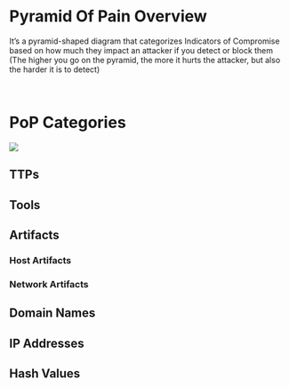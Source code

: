 # Pyramid Of Pain Overview

It’s a pyramid-shaped diagram that categorizes Indicators of Compromise based on how much they impact an attacker if you detect or block them (The higher you go on the pyramid, the more it hurts the attacker, but also the harder it is to detect)

<br>

# PoP Categories

![](https://github.com/JonmarCorpuz/knowledgeVault/blob/main/Models/Images/pyramid-of-pain.jpg)

## TTPs

## Tools

## Artifacts

### Host Artifacts

### Network Artifacts

## Domain Names

## IP Addresses

## Hash Values
